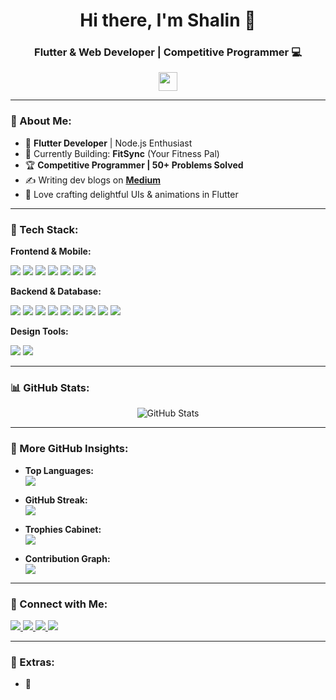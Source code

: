 <h1 align="center">Hi there, I'm Shalin 👋</h1>
<h3 align="center">Flutter & Web Developer | Competitive Programmer 💻</h3>

<p align="center">
  <img src="https://media.giphy.com/media/hvRJCLFzcasrR4ia7z/giphy.gif" width="30">
</p>

---

### 📌 About Me:
- 🚀 **Flutter Developer** | Node.js Enthusiast
- 🎯 Currently Building: **FitSync** (Your Fitness Pal)
- 🏆 **Competitive Programmer | 50+ Problems Solved**
- ✍️ Writing dev blogs on **[Medium](https://medium.com/@2002shalin)**
- 🎨 Love crafting delightful UIs & animations in Flutter

---

### 🚀 Tech Stack:

**Frontend & Mobile:**
<p>
  <img src="https://img.shields.io/badge/Flutter-02569B?style=flat&logo=flutter&logoColor=white"/>
  <img src="https://img.shields.io/badge/Dart-0175C2?style=flat&logo=dart&logoColor=white"/>
  <img src="https://img.shields.io/badge/HTML-E34F26?style=flat&logo=html5&logoColor=white"/>
  <img src="https://img.shields.io/badge/CSS-1572B6?style=flat&logo=css3&logoColor=white"/>
  <img src="https://img.shields.io/badge/JavaScript-F7DF1E?style=flat&logo=javascript&logoColor=black"/>
  <img src="https://img.shields.io/badge/Kotlin-0095D5?style=flat&logo=kotlin&logoColor=white"/>
  <img src="https://img.shields.io/badge/Android-3DDC84?style=flat&logo=android&logoColor=white"/>
</p>

**Backend & Database:**
<p>
  <img src="https://img.shields.io/badge/Node.js-339933?style=flat&logo=nodedotjs&logoColor=white"/>
  <img src="https://img.shields.io/badge/FastAPI-009688?style=flat&logo=fastapi&logoColor=white"/>
  <img src="https://img.shields.io/badge/Python-3776AB?style=flat&logo=python&logoColor=white"/>
  <img src="https://img.shields.io/badge/MongoDB-4EA94B?style=flat&logo=mongodb&logoColor=white"/>
  <img src="https://img.shields.io/badge/MySQL-4479A1?style=flat&logo=mysql&logoColor=white"/>
  <img src="https://img.shields.io/badge/SQL-003B57?style=flat&logo=sqlite&logoColor=white"/>
  <img src="https://img.shields.io/badge/Firebase-039BE5?style=flat&logo=firebase"/>
  <img src="https://img.shields.io/badge/REST%20API-000000?style=flat&logo=rest&logoColor=white"/>
  <img src="https://img.shields.io/badge/Flask-000000?style=flat&logo=flask&logoColor=white"/>
</p>

**Design Tools:**
<p>
  <img src="https://img.shields.io/badge/Figma-F24E1E?style=flat&logo=figma&logoColor=white"/>
  <img src="https://img.shields.io/badge/Adobe%20XD-FF61F6?style=flat&logo=adobexd&logoColor=white"/>
</p>

---

### 📊 GitHub Stats:

<p align="center">
  <img src="https://github-readme-stats.vercel.app/api?username=Shalin-Shah-2002&show_icons=true&theme=radical" alt="GitHub Stats"/>
</p>

---

### 🧠 More GitHub Insights:

- **Top Languages:**  
  <img src="https://github-readme-stats.vercel.app/api/top-langs/?username=Shalin-Shah-2002&layout=compact&theme=radical"/>

- **GitHub Streak:**  
  <img src="https://streak-stats.demolab.com?user=Shalin-Shah-2002&theme=radical"/>

- **Trophies Cabinet:**  
  <img src="https://github-profile-trophy.vercel.app/?username=Shalin-Shah-2002&theme=radical"/>

- **Contribution Graph:**  
  <img src="https://github-readme-activity-graph.vercel.app/graph?username=Shalin-Shah-2002&theme=dracula"/>

---

### 🤝 Connect with Me:

<p>
  <a href="https://www.linkedin.com/in/shalin-shah-379193247/">
    <img src="https://img.shields.io/badge/LinkedIn-blue?style=flat&logo=linkedin"/>
  </a>
  <a href="https://x.com/shalin_d3v">
    <img src="https://img.shields.io/badge/X-blue?style=flat&logo=x&logoColor=white"/>
  </a>
  <a href="https://medium.com/@2002shalin">
    <img src="https://img.shields.io/badge/Medium-12100E?style=flat&logo=medium"/>
  </a>
  <a href="https://github.com/Shalin-Shah-2002">
    <img src="https://img.shields.io/badge/GitHub-black?style=flat&logo=github"/>
  </a>
</p>

---

### 🎉 Extras:

- **👨**
